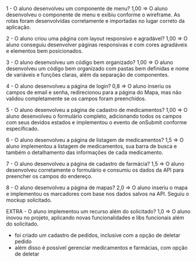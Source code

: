 1 - O aluno desenvolveu um componente de menu?
1,00 => O aluno desenvolveu o componente de menu e exibiu conforme o wireframe. As rotas foram desenvolvidas corretamente e importadas no lugar correto da aplicação.

2 - O aluno criou uma página com layout responsivo e agradável?
1,00 => O aluno conseguiu desenvolver páginas  responsivas e com cores agradáveis e elementos bem posicionados.

3 - O aluno desenvolveu um código bem organizado?
1,00 => O aluno desenvolveu um código bem organizado com pastas bem definidas e nome de variáveis e funções claras, além da separação de componentes.

4 - O aluno desenvolveu a página de login?
0,8 => O aluno inseriu os campos de email e senha, redirecionou para a página do Mapa, mas não validou completamente se os campos foram preenchidos.

5 - O aluno desenvolveu a página de cadastro de medicamentos?
1,00 => O aluno desenvolveu o formulário completo, adicionando todos os campos com seus devidos estados e implementou o evento de onSubmit conforme especificado.

6 - O aluno desenvolveu a página de listagem de medicamentos?
1,5 => O aluno implementou a listagem de medicamentos, sua barra de busca e também o detalhamento das informações de cada medicamento.

7 - O aluno desenvolveu a página de cadastro de farmácia?
1,5 => O aluno desenvolveu corretamente o formulário e consumiu os dados da API para preencher os campos do endereço.

8 - O aluno desenvolveu a página de mapas? 
2,0 => O aluno inseriu o mapa e implementou os marcadores com base nos dados salvos na API. Seguiu o mockup solicitado.

EXTRA - O aluno implementou um recurso além do solicitado?
1,0 => O aluno inovou no projeto, aplicando novas funcionalidades e libs funcionais além do solicitado.
- foi criado um cadastro de pedidos, inclusive com a opção de deletar pedido 
- além disso é possível gerenciar medicamentos e farmácias, com opção de deletar
